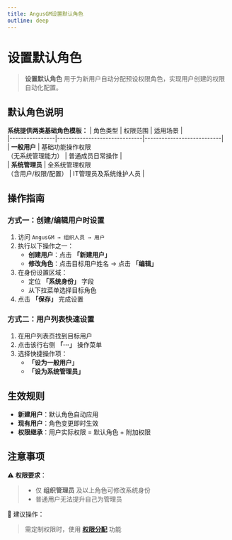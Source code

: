 ```yaml
---
title: AngusGM设置默认角色
outline: deep
---
```


# 设置默认角色

> **设置默认角色** 用于为新用户自动分配预设权限角色，实现用户创建的权限自动化配置。

## 默认角色说明

**系统提供两类基础角色模板：**
| 角色类型       | 权限范围                     | 适用场景                  |  
|----------------|------------------------------|---------------------------|  
| **一般用户**   | 基础功能操作权限<br>（无系统管理能力） | 普通成员日常操作          |  
| **系统管理员** | 全系统管理权限<br>（含用户/权限/配置） | IT管理员及系统维护人员    |  

## 操作指南

### 方式一：创建/编辑用户时设置
1. 访问 `AngusGM → 组织人员 → 用户`
2. 执行以下操作之一：
    - **创建用户**：点击 **「新建用户」**
    - **修改角色**：点击目标用户姓名 → 点击 **「编辑」**
3. 在身份设置区域：
    - 定位 **「系统身份」** 字段
    - 从下拉菜单选择目标角色
4. 点击 **「保存」** 完成设置

### 方式二：用户列表快速设置
1. 在用户列表页找到目标用户
2. 点击该行右侧 **「···」** 操作菜单
3. 选择快捷操作项：
    - **「设为一般用户」**
    - **「设为系统管理员」**

## 生效规则
- **新建用户**：默认角色自动应用
- **现有用户**：角色变更即时生效
- **权限继承**：用户实际权限 = 默认角色 + 附加权限

## 注意事项
⚠️ **权限要求**：
> - 仅 **组织管理员** 及以上角色可修改系统身份
> - 普通用户无法提升自己为管理员

🔄 建议操作：  
> 需定制权限时，使用 **[权限分配](../../permissions/policy/grant.md)** 功能
